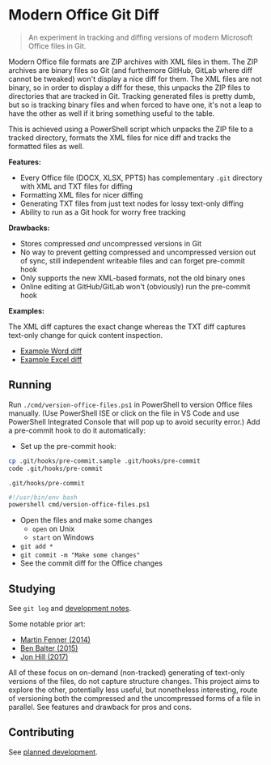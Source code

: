 # Modern Office Git Diff

> An experiment in tracking and diffing versions of modern Microsoft Office files in Git.

Modern Office file formats are ZIP archives with XML files in them.
The ZIP archives are binary files so Git (and furthemore GitHub, GitLab where diff cannot be tweaked) won't display a nice diff for them.
The XML files are not binary, so in order to display a diff for these, this unpacks the ZIP files to directories that are tracked in Git.
Tracking generated files is pretty dumb, but so is tracking binary files and when forced to have one,
it's not a leap to have the other as well if it bring something useful to the table.

This is achieved using a PowerShell script which unpacks the ZIP file to a tracked directory,
formats the XML files for nice diff and tracks the formatted files as well.

**Features:**

- Every Office file (DOCX, XLSX, PPTS) has complementary `.git` directory with XML and TXT files for diffing
- Formatting XML files for nicer diffing
- Generating TXT files from just text nodes for lossy text-only diffing
- Ability to run as a Git hook for worry free tracking

**Drawbacks:**

- Stores compressed *and* uncompressed versions in Git
- No way to prevent getting compressed and uncompressed version out of sync, still independent writeable files and can forget pre-commit hook
- Only supports the new XML-based formats, not the old binary ones
- Online editing at GitHub/GitLab won't (obviously) run the pre-commit hook

**Examples:**

The XML diff captures the exact change whereas the TXT diff captures text-only change for quick content inspection.

- [Example Word diff](https://github.com/TomasHubelbauer/modern-office-xml-git/commit/3413eacaaeb236a06033a443d7979f19207a613b)
- [Example Excel diff](https://github.com/TomasHubelbauer/modern-office-xml-git/commit/5f4ef47d345ab451f17e41ebf0befbc842ff5dba)

## Running

Run `./cmd/version-office-files.ps1` in PowerShell to version Office files manually.
(Use PowerShell ISE or click on the file in VS Code and use PowerShell Integrated Console that will pop up to avoid security error.)
Add a pre-commit hook to do it automatically:

- Set up the pre-commit hook:

```sh
cp .git/hooks/pre-commit.sample .git/hooks/pre-commit
code .git/hooks/pre-commit
```

`.git/hooks/pre-commit`

```sh
#!/usr/bin/env bash
powershell cmd/version-office-files.ps1
```

- Open the files and make some changes
  - `open` on Unix
  - `start` on Windows
- `git add *`
- `git commit -m "Make some changes"`
- See the commit diff for the Office changes

## Studying

See `git log` and [development notes](doc/notes.md).

Some notable prior art:

- [Martin Fenner (2014)](http://blog.martinfenner.org/2014/08/25/using-microsoft-word-with-git/)
- [Ben Balter (2015)](https://ben.balter.com/2015/02/06/word-diff/)
- [Jon Hill (2017)](https://www.ficonsulting.com/filabs/MSOfficeGit)

All of these focus on on-demand (non-tracked) generating of text-only versions of the files, do not capture structure changes.
This project aims to explore the other, potentially less useful, but nonetheless interesting, route of versioning both
the compressed and the uncompressed forms of a file in parallel. See features and drawback for pros and cons.

## Contributing

See [planned development](doc/tasks.md).
